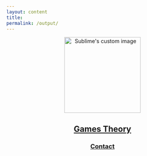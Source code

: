 ```yaml
---
layout: content
title: 
permalink: /output/
---
```


<p align="center">
  <img width="200" height="200" src="https://i.imgur.com/oNNIQn2.png" alt="Sublime's custom image"/>
</p>


<center><h2><a href="https://allenleein.github.io/brains/book/">Games Theory</a></h2></center>

<center><h3><a href="mailto:allenleein@gmail.com">Contact</a></h3></center>



